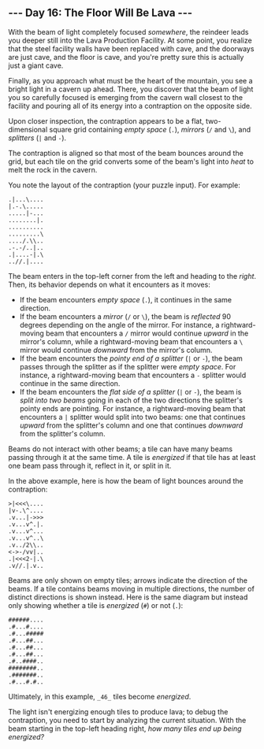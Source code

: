﻿## --- Day 16: The Floor Will Be Lava ---

With the beam of light completely focused  _somewhere_, the reindeer leads you deeper still into the Lava Production Facility. At some point, you realize that the steel facility walls have been replaced with cave, and the doorways are just cave, and the floor is cave, and you're pretty sure this is actually just a giant cave.

Finally, as you approach what must be the heart of the mountain, you see a bright light in a cavern up ahead. There, you discover that the  beam  of light you so carefully focused is emerging from the cavern wall closest to the facility and pouring all of its energy into a contraption on the opposite side.

Upon closer inspection, the contraption appears to be a flat, two-dimensional square grid containing  _empty space_  (`.`),  _mirrors_  (`/`  and  `\`), and  _splitters_  (`|`  and  `-`).

The contraption is aligned so that most of the beam bounces around the grid, but each tile on the grid converts some of the beam's light into  _heat_  to melt the rock in the cavern.

You note the layout of the contraption (your puzzle input). For example:

```
.|...\....
|.-.\.....
.....|-...
........|.
..........
.........\
..../.\\..
.-.-/..|..
.|....-|.\
..//.|....

```

The beam enters in the top-left corner from the left and heading to the  _right_. Then, its behavior depends on what it encounters as it moves:

-   If the beam encounters  _empty space_  (`.`), it continues in the same direction.
-   If the beam encounters a  _mirror_  (`/`  or  `\`), the beam is  _reflected_  90 degrees depending on the angle of the mirror. For instance, a rightward-moving beam that encounters a  `/`  mirror would continue  _upward_  in the mirror's column, while a rightward-moving beam that encounters a  `\`  mirror would continue  _downward_  from the mirror's column.
-   If the beam encounters the  _pointy end of a splitter_  (`|`  or  `-`), the beam passes through the splitter as if the splitter were  _empty space_. For instance, a rightward-moving beam that encounters a  `-`  splitter would continue in the same direction.
-   If the beam encounters the  _flat side of a splitter_  (`|`  or  `-`), the beam is  _split into two beams_  going in each of the two directions the splitter's pointy ends are pointing. For instance, a rightward-moving beam that encounters a  `|`  splitter would split into two beams: one that continues  _upward_  from the splitter's column and one that continues  _downward_  from the splitter's column.

Beams do not interact with other beams; a tile can have many beams passing through it at the same time. A tile is  _energized_  if that tile has at least one beam pass through it, reflect in it, or split in it.

In the above example, here is how the beam of light bounces around the contraption:

```
>|<<<\....
|v-.\^....
.v...|->>>
.v...v^.|.
.v...v^...
.v...v^..\
.v../2\\..
<->-/vv|..
.|<<<2-|.\
.v//.|.v..

```

Beams are only shown on empty tiles; arrows indicate the direction of the beams. If a tile contains beams moving in multiple directions, the number of distinct directions is shown instead. Here is the same diagram but instead only showing whether a tile is  _energized_  (`#`) or not (`.`):

```
######....
.#...#....
.#...#####
.#...##...
.#...##...
.#...##...
.#..####..
########..
.#######..
.#...#.#..

```

Ultimately, in this example,  `_46_`  tiles become  _energized_.

The light isn't energizing enough tiles to produce lava; to debug the contraption, you need to start by analyzing the current situation. With the beam starting in the top-left heading right,  _how many tiles end up being energized?_